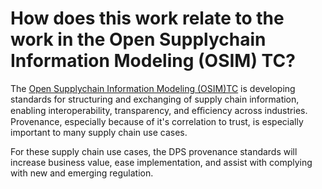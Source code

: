 # How does this work relate to the work in the Open Supplychain Information Modeling (OSIM) TC?

The [Open Supplychain Information Modeling (OSIM)TC](https://www.oasis-open.org/tc-osim/) 
is developing standards for structuring and exchanging of supply chain information, 
enabling interoperability, transparency, and eﬃciency across industries.
Provenance, especially because of it's correlation to trust, is especially important
to many supply chain use cases. 

For these supply chain use cases, the DPS provenance standards will increase business value, 
ease implementation, and assist with complying with new and emerging regulation.